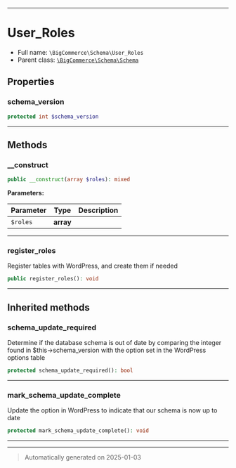 ***

# User_Roles





* Full name: `\BigCommerce\Schema\User_Roles`
* Parent class: [`\BigCommerce\Schema\Schema`](./classes/BigCommerce/Schema/Schema.md)



## Properties


### schema_version



```php
protected int $schema_version
```







***

## Methods


### __construct



```php
public __construct(array $roles): mixed
```








**Parameters:**

| Parameter | Type | Description |
|-----------|------|-------------|
| `$roles` | **array** |  |





***

### register_roles

Register tables with WordPress, and create them if needed

```php
public register_roles(): void
```












***


## Inherited methods


### schema_update_required

Determine if the database schema is out of date
by comparing the integer found in $this->schema_version
with the option set in the WordPress options table

```php
protected schema_update_required(): bool
```












***

### mark_schema_update_complete

Update the option in WordPress to indicate that
our schema is now up to date

```php
protected mark_schema_update_complete(): void
```












***


***
> Automatically generated on 2025-01-03
